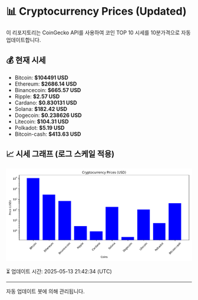 
# 📊 Cryptocurrency Prices (Updated)

이 리포지토리는 CoinGecko API를 사용하여 코인 TOP 10 시세를 10분가격으로 자동 업데이트합니다.

## 💰 현재 시세
- Bitcoin: **$104491 USD**
- Ethereum: **$2686.14 USD**
- Binancecoin: **$665.57 USD**
- Ripple: **$2.57 USD**
- Cardano: **$0.830131 USD**
- Solana: **$182.42 USD**
- Dogecoin: **$0.238626 USD**
- Litecoin: **$104.31 USD**
- Polkadot: **$5.19 USD**
- Bitcoin-cash: **$413.63 USD**

## 📈 시세 그래프 (로그 스케일 적용)
![Crypto Prices](crypto_prices.png)

⏳ 업데이트 시간: 2025-05-13 21:42:34 (UTC)

---
자동 업데이트 봇에 의해 관리됩니다.
